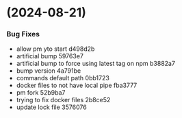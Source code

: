 #  (2024-08-21)


### Bug Fixes

* allow pm yto start d498d2b
* artificial bump 59763e7
* artificial bump to force using latest tag on npm b3882a7
* bump version 4a791be
* commands default path 0bb1723
* docker files to not have local pipe fba3777
* pm fork 52b9ba7
* trying to fix docker files 2b8ce52
* update lock file 3576076




